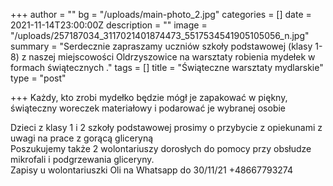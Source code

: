 +++
author = ""
bg = "/uploads/main-photo_2.jpg"
categories = []
date = 2021-11-14T23:00:00Z
description = ""
image = "/uploads/257187034_3117021401874473_5517534541905105056_n.jpg"
summary = "Serdecznie zapraszamy uczniów szkoły podstawowej (klasy 1-8) z naszej miejscowości Oldrzyszowice na warsztaty robienia mydełek w formach świątecznych ."
tags = []
title = "Świąteczne warsztaty mydlarskie"
type = "post"

+++
Każdy, kto zrobi mydełko będzie mógł je zapakować w piękny, świąteczny woreczek materiałowy i podarować je wybranej osobie   
  
Dzieci z klasy 1 i 2 szkoły podstawowej prosimy o przybycie z opiekunami z uwagi na prace z gorącą gliceryną  
Poszukujemy także 2 wolontariuszy dorosłych do pomocy przy obsłudze mikrofali i podgrzewania gliceryny.  
Zapisy u wolontariuszki Oli na Whatsapp do 30/11/21 +48667793274